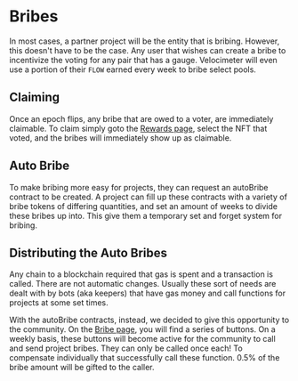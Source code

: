 # Bribes

In most cases, a partner project will be the entity that is bribing. However, this doesn't have to be the case. Any user that wishes can create a bribe to incentivize the voting for any pair that has a gauge.
Velocimeter will even use a portion of their `FLOW` earned every week to bribe select pools.

## Claiming

Once an epoch flips, any bribe that are owed to a voter, are immediately claimable. To claim simply goto the [Rewards page](https://www.velocimeter.xyz/rewards), select the NFT that voted, and the bribes will immediately show up as claimable.

## Auto Bribe

To make bribing more easy for projects, they can request an autoBribe contract to be created. A project can fill up these contracts with a variety of bribe tokens of differing quantities, and set an amount of weeks
to divide these bribes up into. This give them a temporary set and forget system for bribing.

## Distributing the Auto Bribes

Any chain to a blockchain required that gas is spent and a transaction is called. There are not automatic changes. Usually these sort of needs are dealt with by bots (aka keepers) that have gas money and call functions
for projects at some set times.

With the autoBribe contracts, instead, we decided to give this opportunity to the community. On the [Bribe page](https://www.velocimeter.xyz/bribe), you will find a series of buttons. On a weekly basis, these buttons will become active for the community to call and send project bribes. They can only be called once each! To compensate individually that successfully call these function. 0.5% of the bribe amount will be gifted to the caller.
